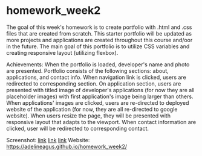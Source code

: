 # homework_week2

The goal of this week's homework is to create portfolio with .html and .css files that are created from scratch. This starter portfolio will be updated as more projects and applications are created throughout this course and/oor in the future. The main goal of this portfolio is to utilize CSS variables and creating responsive layout (utilizing flexbox). 

Achievements:
When the portfolio is loaded, developer's name and photo are presented. Portfolio consists of the following sections: about, applications, and contact info. When navigation link is clicked, users are redirected to corresponding section. On application section, users are presented with titled image of developer's applications (for now they are all placeholder images) with first application's image being larger than others. When applications' images are clicked, users are re-directed to deployed website of the application (for now, they are all re-directed to google website). When users resize the page, they will be presented with responsive layout that adapts to the viewport. When contact information are clicked, user will be redirected to corresponding contact.

Screenshot: 
[link](./images/First%20Page.png)
[link](./images/Second%20Page.png)
[link](./images/Third%20Page.png)
Website: https://adelineagus.github.io/homework_week2/